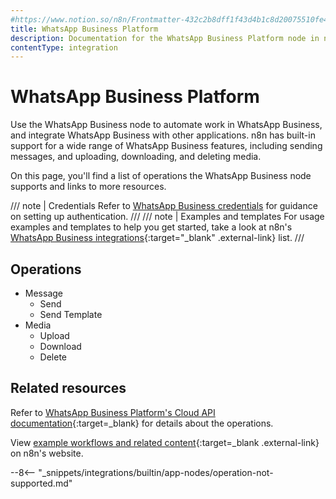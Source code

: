 ```yaml
---
#https://www.notion.so/n8n/Frontmatter-432c2b8dff1f43d4b1c8d20075510fe4
title: WhatsApp Business Platform
description: Documentation for the WhatsApp Business Platform node in n8n, a workflow automation platform. Includes details of operations and configuration, and links to examples and credentials information.
contentType: integration
---
```


# WhatsApp Business Platform

Use the WhatsApp Business node to automate work in WhatsApp Business, and integrate WhatsApp Business with other applications. n8n has built-in support for a wide range of WhatsApp Business features, including sending messages, and uploading, downloading, and deleting media. 

On this page, you'll find a list of operations the WhatsApp Business node supports and links to more resources.

/// note | Credentials
Refer to [WhatsApp Business credentials](/integrations/builtin/credentials/whatsapp/) for guidance on setting up authentication. 
///
/// note | Examples and templates
For usage examples and templates to help you get started, take a look at n8n's [WhatsApp Business integrations](https://n8n.io/integrations/whatsapp-business-cloud/){:target="_blank" .external-link} list.
///
## Operations

* Message
	* Send
	* Send Template
* Media
	* Upload
	* Download
	* Delete

## Related resources

Refer to [WhatsApp Business Platform's Cloud API documentation](https://developers.facebook.com/docs/whatsapp/cloud-api){:target=_blank} for details about the operations.

View [example workflows and related content](https://n8n.io/integrations/whatsapp-business-cloud/){:target=_blank .external-link} on n8n's website.

--8<-- "_snippets/integrations/builtin/app-nodes/operation-not-supported.md"
